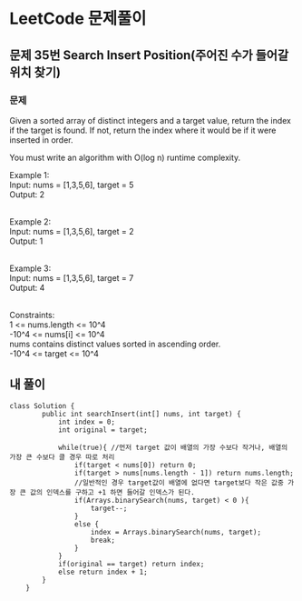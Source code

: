 # LeetCode 문제풀이

## 문제 35번 Search Insert Position(주어진 수가 들어갈 위치 찾기)
### 문제<br>
Given a sorted array of distinct integers and a target value, return the index if the target is found. If not, return the index where it would be if it were inserted in order.<br>

You must write an algorithm with O(log n) runtime complexity.<br> 

Example 1:<br>
Input: nums = [1,3,5,6], target = 5<br>
Output: 2<br><br>

Example 2:<br>
Input: nums = [1,3,5,6], target = 2<br>
Output: 1<br><br>

Example 3:<br>
Input: nums = [1,3,5,6], target = 7<br>
Output: 4<br><br> 

Constraints:<br>
1 <= nums.length <= 10^4<br>
-10^4 <= nums[i] <= 10^4<br>
nums contains distinct values sorted in ascending order.<br>
-10^4 <= target <= 10^4<br>
 
## 내 풀이
```
class Solution {
        public int searchInsert(int[] nums, int target) {
            int index = 0;
            int original = target;

            while(true){ //먼저 target 값이 배열의 가장 수보다 작거나, 배열의 가장 큰 수보다 클 경우 따로 처리
                if(target < nums[0]) return 0;
                if(target > nums[nums.length - 1]) return nums.length;
                //일반적인 경우 target값이 배열에 없다면 target보다 작은 값중 가장 큰 값의 인덱스를 구하고 +1 하면 들어갈 인덱스가 된다.
                if(Arrays.binarySearch(nums, target) < 0 ){
                    target--;
                }
                else {
                    index = Arrays.binarySearch(nums, target);
                    break;
                }
            }
            if(original == target) return index;
            else return index + 1;
        }
    }
```
